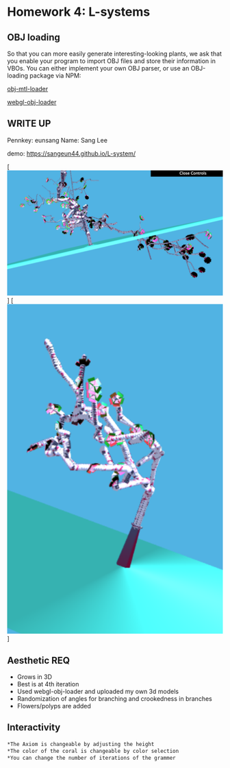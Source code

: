 # Homework 4: L-systems

## OBJ loading
So that you can more easily generate interesting-looking plants, we ask that you
enable your program to import OBJ files and store their information in VBOs. You
can either implement your own OBJ parser, or use an OBJ-loading package via NPM:

[obj-mtl-loader](https://www.npmjs.com/package/obj-mtl-loader)

[webgl-obj-loader](https://www.npmjs.com/package/webgl-obj-loader)


## WRITE UP
Pennkey: eunsang
Name: Sang Lee

demo:  https://sangeun44.github.io/L-system/

[![](1st.png)]
[![](2nd.png)]

## Aesthetic REQ
* Grows in 3D
* Best is at 4th iteration
* Used webgl-obj-loader and uploaded my own 3d models
* Randomization of angles for branching and crookedness in branches
* Flowers/polyps are added

## Interactivity
    *The Axiom is changeable by adjusting the height
    *The color of the coral is changeable by color selection
    *You can change the number of iterations of the grammer
    
